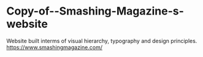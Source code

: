 # Copy-of--Smashing-Magazine-s-website
Website built interms of  visual hierarchy, typography and design principles.
https://www.smashingmagazine.com/
